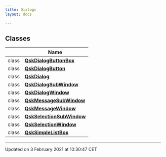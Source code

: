 ```yaml
---
title: Dialogs
layout: docs

---
```



## Classes

|                | Name           |
| -------------- | -------------- |
| class | **[QskDialogButtonBox](/docs/classes/class_qsk_dialog_button_box/)**  |
| class | **[QskDialogButton](/docs/classes/class_qsk_dialog_button/)**  |
| class | **[QskDialog](/docs/classes/class_qsk_dialog/)**  |
| class | **[QskDialogSubWindow](/docs/classes/class_qsk_dialog_sub_window/)**  |
| class | **[QskDialogWindow](/docs/classes/class_qsk_dialog_window/)**  |
| class | **[QskMessageSubWindow](/docs/classes/class_qsk_message_sub_window/)**  |
| class | **[QskMessageWindow](/docs/classes/class_qsk_message_window/)**  |
| class | **[QskSelectionSubWindow](/docs/classes/class_qsk_selection_sub_window/)**  |
| class | **[QskSelectionWindow](/docs/classes/class_qsk_selection_window/)**  |
| class | **[QskSimpleListBox](/docs/classes/class_qsk_simple_list_box/)**  |












-------------------------------

Updated on  3 February 2021 at 10:30:47 CET